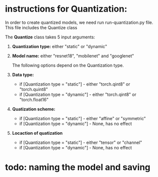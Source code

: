 # instructions for Quantization:

In order to create quantized models, we need run run-quantization.py file. This file includes the Quantize class

The **Quantize** class takes 5 input arguments:

1. **Quantization type:** either "static" or "dynamic"
2. **Model name:** either "resnet18", "mobilenet" and "googlenet"

    The following options depend on the Quantization type.

3. **Data type:** 
    - if [Quantization type = "static"] - either "torch.qint8" or "torch.quint8"
    - if [Quantization type = "dynamic"] - either "torch.qint8" or "torch.float16"
4. **Quatization scheme:**
    - if [Quantization type = "static"] - either "affine" or "symmetric"
    - if [Quantization type = "dynamic"] - None, has no effect
5. **Locaction of quatization**
    - if [Quantization type = "static"] - either "tensor" or "channel"
    - if [Quantization type = "dynamic"] - None, has no effect

# todo: naming the model and saving